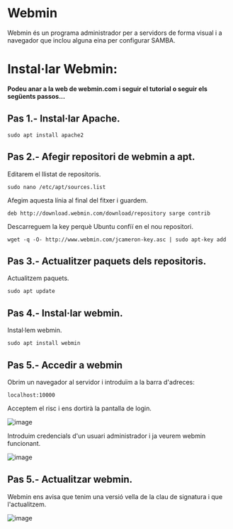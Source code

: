 # Webmin
Webmin és un programa administrador per a servidors de forma visual i a navegador que inclou alguna eina per configurar SAMBA.

# Instal·lar Webmin:

**Podeu anar a la web de webmin.com i seguir el tutorial o seguir els següents passos...**

## Pas 1.- Instal·lar Apache.

```
sudo apt install apache2
```

## Pas 2.- Afegir repositori de webmin a apt.

Editarem el llistat de repositoris.

```
sudo nano /etc/apt/sources.list
```

Afegim aquesta línia al final del fitxer i guardem.

```
deb http://download.webmin.com/download/repository sarge contrib
```

Descarreguem la key perquè Ubuntu confiï en el nou repositori.

```
wget -q -O- http://www.webmin.com/jcameron-key.asc | sudo apt-key add
```

## Pas 3.- Actualitzer paquets dels repositoris.

Actualitzem paquets.

```
sudo apt update
```

## Pas 4.- Instal·lar webmin.

Instal·lem webmin.

```
sudo apt install webmin
```

## Pas 5.- Accedir a webmin

Obrim un navegador al servidor i introduïm a la barra d'adreces:

```
localhost:10000
```

Acceptem el risc i ens dortirà la pantalla de login.

![image](https://github.com/XaSaFa/MP04/assets/110727546/a2a5faa5-5c61-4ed9-a130-5df27679e269)

Introduim credencials d'un usuari administrador i ja veurem webmin funcionant.

![image](https://github.com/XaSaFa/MP04/assets/110727546/1b5c3f64-5e5c-49df-8e43-fbefd0929c7e)

## Pas 5.- Actualitzar webmin.

Webmin ens avisa que tenim una versió vella de la clau de signatura i que l'actualitzem.

![image](https://github.com/XaSaFa/MP04/assets/110727546/8cc845ba-1b46-4ae8-866e-8a3ee5b949bc)




